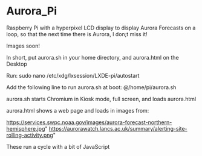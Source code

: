# Aurora_Pi
Raspberry Pi with a hyperpixel LCD display to display Aurora Forecasts on a loop, so that the next time there is Aurora, I don;t miss it!

Images soon!

In short, put aurora.sh in your home directory, and aurora.html on the Desktop

Run:
sudo nano /etc/xdg/lxsession/LXDE-pi/autostart

Add the following line to run aurora.sh at boot:
@/home/pi/aurora.sh

aurora.sh starts Chromium in Kiosk mode, full screen, and loads aurora.html

aurora.html shows a web page and loads in images from:

https://services.swpc.noaa.gov/images/aurora-forecast-northern-hemisphere.jpg"
https://aurorawatch.lancs.ac.uk/summary/alerting-site-rolling-activity.png" 

These run a cycle with a bit of JavaScript
